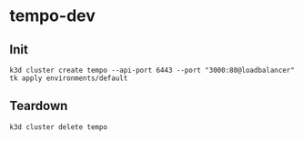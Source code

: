 # tempo-dev

## Init
    k3d cluster create tempo --api-port 6443 --port "3000:80@loadbalancer"
    tk apply environments/default


## Teardown

    k3d cluster delete tempo
